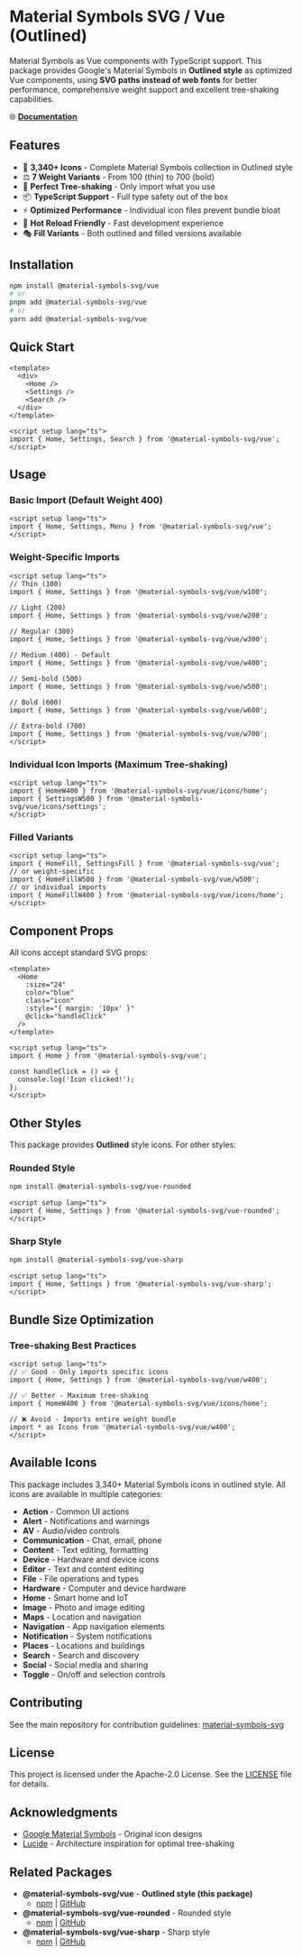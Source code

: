 # Material Symbols SVG / Vue (Outlined)

Material Symbols as Vue components with TypeScript support. This package provides Google's Material Symbols in **Outlined style** as optimized Vue components, using **SVG paths instead of web fonts** for better performance, comprehensive weight support and excellent tree-shaking capabilities.

🌐 **[Documentation](https://material-symbols-svg.com/)**

## Features

- 🎨 **3,340+ Icons** - Complete Material Symbols collection in Outlined style
- ⚖️ **7 Weight Variants** - From 100 (thin) to 700 (bold)
- 🌳 **Perfect Tree-shaking** - Only import what you use
- 📦 **TypeScript Support** - Full type safety out of the box
- ⚡ **Optimized Performance** - Individual icon files prevent bundle bloat
- 🔄 **Hot Reload Friendly** - Fast development experience
- 🎭 **Fill Variants** - Both outlined and filled versions available

## Installation

```bash
npm install @material-symbols-svg/vue
# or
pnpm add @material-symbols-svg/vue
# or
yarn add @material-symbols-svg/vue
```

## Quick Start

```vue
<template>
  <div>
    <Home />
    <Settings />
    <Search />
  </div>
</template>

<script setup lang="ts">
import { Home, Settings, Search } from '@material-symbols-svg/vue';
</script>
```

## Usage

### Basic Import (Default Weight 400)

```vue
<script setup lang="ts">
import { Home, Settings, Menu } from '@material-symbols-svg/vue';
</script>
```

### Weight-Specific Imports

```vue
<script setup lang="ts">
// Thin (100)
import { Home, Settings } from '@material-symbols-svg/vue/w100';

// Light (200)
import { Home, Settings } from '@material-symbols-svg/vue/w200';

// Regular (300)
import { Home, Settings } from '@material-symbols-svg/vue/w300';

// Medium (400) - Default
import { Home, Settings } from '@material-symbols-svg/vue/w400';

// Semi-bold (500)
import { Home, Settings } from '@material-symbols-svg/vue/w500';

// Bold (600)
import { Home, Settings } from '@material-symbols-svg/vue/w600';

// Extra-bold (700)
import { Home, Settings } from '@material-symbols-svg/vue/w700';
</script>
```

### Individual Icon Imports (Maximum Tree-shaking)

```vue
<script setup lang="ts">
import { HomeW400 } from '@material-symbols-svg/vue/icons/home';
import { SettingsW500 } from '@material-symbols-svg/vue/icons/settings';
</script>
```

### Filled Variants

```vue
<script setup lang="ts">
import { HomeFill, SettingsFill } from '@material-symbols-svg/vue';
// or weight-specific
import { HomeFillW500 } from '@material-symbols-svg/vue/w500';
// or individual imports
import { HomeFillW400 } from '@material-symbols-svg/vue/icons/home';
</script>
```

## Component Props

All icons accept standard SVG props:

```vue
<template>
  <Home 
    :size="24"
    color="blue"
    class="icon"
    :style="{ margin: '10px' }"
    @click="handleClick"
  />
</template>

<script setup lang="ts">
import { Home } from '@material-symbols-svg/vue';

const handleClick = () => {
  console.log('Icon clicked!');
};
</script>
```

## Other Styles

This package provides **Outlined** style icons. For other styles:

### Rounded Style
```bash
npm install @material-symbols-svg/vue-rounded
```

```vue
<script setup lang="ts">
import { Home, Settings } from '@material-symbols-svg/vue-rounded';
</script>
```

### Sharp Style
```bash
npm install @material-symbols-svg/vue-sharp
```

```vue
<script setup lang="ts">
import { Home, Settings } from '@material-symbols-svg/vue-sharp';
</script>
```

## Bundle Size Optimization

### Tree-shaking Best Practices

```vue
<script setup lang="ts">
// ✅ Good - Only imports specific icons
import { Home, Settings } from '@material-symbols-svg/vue/w400';

// ✅ Better - Maximum tree-shaking
import { HomeW400 } from '@material-symbols-svg/vue/icons/home';

// ❌ Avoid - Imports entire weight bundle
import * as Icons from '@material-symbols-svg/vue/w400';
</script>
```

## Available Icons

This package includes 3,340+ Material Symbols icons in outlined style. All icons are available in multiple categories:

- **Action** - Common UI actions
- **Alert** - Notifications and warnings  
- **AV** - Audio/video controls
- **Communication** - Chat, email, phone
- **Content** - Text editing, formatting
- **Device** - Hardware and device icons
- **Editor** - Text and content editing
- **File** - File operations and types
- **Hardware** - Computer and device hardware
- **Home** - Smart home and IoT
- **Image** - Photo and image editing
- **Maps** - Location and navigation
- **Navigation** - App navigation elements
- **Notification** - System notifications
- **Places** - Locations and buildings
- **Search** - Search and discovery
- **Social** - Social media and sharing
- **Toggle** - On/off and selection controls

## Contributing

See the main repository for contribution guidelines: [material-symbols-svg](https://github.com/k-s-h-r/material-symbols-svg)

## License

This project is licensed under the Apache-2.0 License. See the [LICENSE](../../LICENSE) file for details.

## Acknowledgments

- [Google Material Symbols](https://fonts.google.com/icons) - Original icon designs
- [Lucide](https://lucide.dev/) - Architecture inspiration for optimal tree-shaking

## Related Packages

- **@material-symbols-svg/vue** - **Outlined style (this package)**
  - [npm](https://www.npmjs.com/package/@material-symbols-svg/vue) | [GitHub](../vue)
- **@material-symbols-svg/vue-rounded** - Rounded style
  - [npm](https://www.npmjs.com/package/@material-symbols-svg/vue-rounded) | [GitHub](../vue-rounded)
- **@material-symbols-svg/vue-sharp** - Sharp style
  - [npm](https://www.npmjs.com/package/@material-symbols-svg/vue-sharp) | [GitHub](../vue-sharp)
